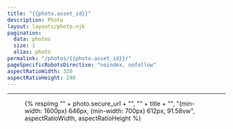 ```yaml
---
title: "{{photo.asset_id}}"
description: Photo
layout: layouts/photo.njk
pagination:
  data: photos
  size: 1
  alias: photo
permalink: "/photos/{{photo.asset_id}}/"
pageSpecificRobotsDirective: "noindex, nofollow"
aspectRatioWidth: 320
aspectRatioHeight: 240
---
```


---
<figure>
  {% respimg "" + photo.secure_url + "", "" + title + "", "(min-width: 1600px) 646px, (min-width: 700px) 612px, 91.58vw", aspectRatioWidth, aspectRatioHeight %}
</figure>
